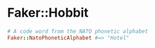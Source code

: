 # Faker::Hobbit

```ruby
# A code word from the NATO phonetic alphabet
Faker::NatoPhoneticAlphabet #=> "Hotel"
```
